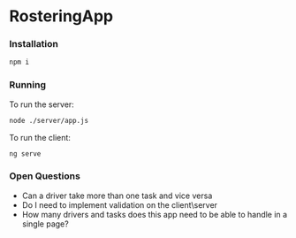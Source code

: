# RosteringApp
### Installation

```bash
npm i
```

### Running
To run the server:
```bash
node ./server/app.js
```

To run the client:
```bash
ng serve
```

### Open Questions

* Can a driver take more than one task and vice versa
* Do I need to implement validation on the client\server
* How many drivers and tasks does this app need to be able to handle in a single page?
